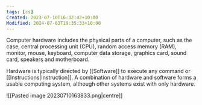 ```yaml
---
tags: [cs]
Created: 2023-07-10T16:32:42+10:00
Modified: 2024-07-03T19:35:33+10:00
---
```

Computer hardware includes the physical parts of a computer, such as the case, central processing unit (CPU), random access memory (RAM), monitor, mouse, keyboard, computer data storage, graphics card, sound card, speakers and motherboard.

Hardware is typically directed by [[Software]] to execute any command or [[Instructions|Instruction]]. A combination of hardware and software forms a usable computing system, although other systems exist with only hardware.

![[Pasted image 20230710163833.png|centre]]


